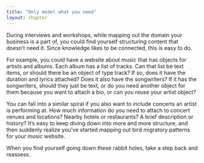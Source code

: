 ```yaml
---
title: "Only model what you need"
layout: chapter
---
```

During interviews and workshops, while mapping out the domain your business is a part of, you could find yourself structuring content that doesn’t need it. Since knowledge likes to be connected, this is easy to do.

For example, you could have a website about music that has objects for artists and albums. Each album has a list of tracks. Can that list be text items, or should there be an object of type track? If so, does it have the duration and lyrics attached? Does it also have the songwriters? If it has the songwriters, should they just be text, or do you need another object for them because you want to attach a bio, or can you reuse your artist object?

You can fall into a similar spiral if you also want to include concerts an artist is performing at. How much information do you need to attach to concert venues and locations? Nearby hotels or restaurants? A brief description or history? It’s easy to keep diving down into more and more structure, and then suddenly realize you’ve started mapping out bird migratory patterns for your music website.

When you find yourself going down these rabbit holes, take a step back and reassess.
